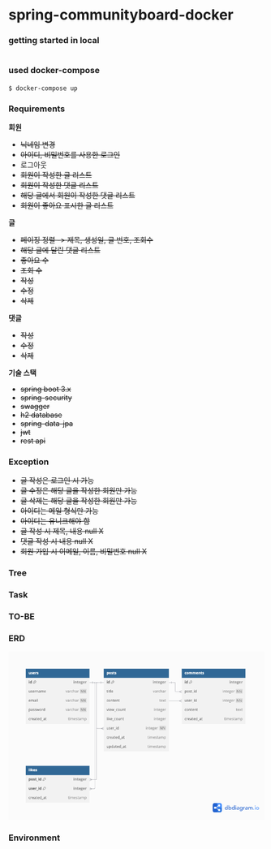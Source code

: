 # spring-communityboard-docker

### getting started in local
```
```

### used docker-compose
```
$ docker-compose up
```

### Requirements

**회원**
* ~~닉네임 변경~~
* ~~아이디, 비밀번호를 사용한 로그인~~
* 로그아웃
* ~~회원이 작성한 글 리스트~~
* ~~회원이 작성한 댓글 리스트~~
* ~~해당 글에서 회원이 작성한 댓글 리스트~~
* ~~회원이 좋아요 표시한 글 리스트~~

**글**
* ~~페이징 정렬 -> 제목, 생성일, 글 번호, 조회수~~
* ~~해당 글에 달린 댓글 리스트~~
* ~~좋아요 수~~
* ~~조회 수~~
* ~~작성~~
* ~~수정~~
* ~~삭제~~

**댓글**
* ~~작성~~
* ~~수정~~
* ~~삭제~~

**기술 스택**
* ~~spring boot 3.x~~
* ~~spring-security~~
* ~~swagger~~
* ~~h2 database~~
* ~~spring-data-jpa~~
* ~~jwt~~
* ~~rest api~~

### Exception
* ~~글 작성은 로그인 시 가능~~
* ~~글 수정은 해당 글을 작성한 회원만 가능~~
* ~~글 삭제는 해당 글을 작성한 회원만 가능~~
* ~~아이디는 메일 형식만 가능~~
* ~~아이디는 유니크해야 함~~
* ~~글 작성 시 제목, 내용 null X~~
* ~~댓글 작성 시 내용 null X~~
* ~~회원 가입 시 이메일, 이름, 비밀번호 null X~~


### Tree

### Task

### TO-BE

### ERD
![erd](images/comunity-board-erd.png)

### Environment
